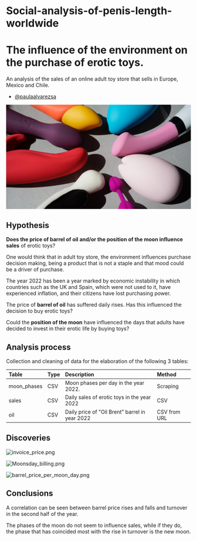 # Social-analysis-of-penis-length-worldwide
# The influence of the environment on the purchase of erotic toys.

An analysis of the sales of an online adult toy store that sells in Europe, Mexico and Chile.

- [@paulaalvarezsa](https://github.com/paulaalvarezsa)

![sex_toys_picture.jpeg](https://github.com/paulaalvarezsa/ventas_juguetes_adultos/blob/main/sex_toys_picture.jpeg)

## Hypothesis
**Does the price of **barrel of oil** and/or the **position of the moon** influence sales** of erotic toys?

One would think that in adult toy store, the environment influences purchase decision making, being a product that is not a staple and that mood could be a driver of purchase.

The year 2022 has been a year marked by economic instability in which countries such as the UK and Spain, which were not used to it, have experienced inflation, and their citizens have lost purchasing power.

The price of **barrel of oil** has suffered daily rises. Has this influenced the decision to buy erotic toys?

Could the **position of the moon** have influenced the days that adults have decided to invest in their erotic life by buying toys?

## Analysis process

Collection and cleaning of data for the elaboration of the following 3 tables:




| Table | Type | Description | Method|
| :-------- | :------- | :------------------------- |:------- |
| moon_phases | CSV | Moon phases per day in the year 2022. |Scraping |
| sales | CSV | Daily sales of erotic toys in the year 2022 | CSV | CSV | Daily sales of erotic toys in the year 2022 | CSV | Company supplied.
| oil| CSV| Daily price of "Oil Brent" barrel in year 2022 | CSV from URL | CSV |



## Discoveries

![invoice_price.png](https://github.com/paulaalvarezsa/5.Visualization-project/blob/main/fotos/facturacion_preciobarril.png)

![Moonsday_billing.png](https://github.com/paulaalvarezsa/5.Visualization-project/blob/main/fotos/Facturacion_diasdeluna.png)

![barrel_price_per_moon_day.png](https://github.com/paulaalvarezsa/5.Visualization-project/blob/main/fotos/precio_barril_por_faselunar.png)


## Conclusions

A correlation can be seen between barrel price rises and falls and turnover in the second half of the year.

The phases of the moon do not seem to influence sales, while if they do, the phase that has coincided most with the rise in turnover is the new moon.

